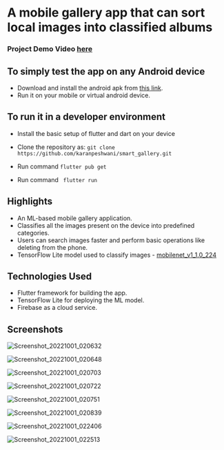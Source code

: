 # A mobile gallery app that can sort local images into classified albums

### Project Demo Video [here](https://drive.google.com/file/d/1ivOYScZDrUpYIJBtR9PrFobU160ikOk_/view?usp=sharing)

## To simply test the app on any Android device

- Download and install the android apk from [this link](https://drive.google.com/file/d/1qcDPNYJOdILpmN3sq-LWvPBdFpcU90Qo/view?usp=sharing).
- Run it on your mobile or virtual android device.

## To run it in a developer environment

- Install the basic setup of flutter and dart on your device
- Clone the repository as: 
```git clone https://github.com/karanpeshwani/smart_gallery.git```

- Run command
```flutter pub get```

- Run command
``` flutter run```

## Highlights

- An ML-based mobile gallery application.
- Classifies all the images present on the device into predefined categories.
- Users can search images faster and perform basic operations like deleting from the phone.
- TensorFlow Lite model used to classify images - [mobilenet_v1_1.0_224](https://tfhub.dev/tensorflow/lite-model/mobilenet_v1_1.0_224/1/default/1)

## Technologies Used

- Flutter framework for building the app.
- TensorFlow Lite for deploying the ML model.
- Firebase as a cloud service.

## Screenshots

![Screenshot_20221001_020632](https://user-images.githubusercontent.com/82843389/193353194-487fc5d6-e833-4d5d-af26-967b1417cd3c.jpg)

![Screenshot_20221001_020648](https://user-images.githubusercontent.com/82843389/193353414-6755a027-0ebd-4c5c-9c48-55d008d0838e.jpg)

![Screenshot_20221001_020703](https://user-images.githubusercontent.com/82843389/193353439-e9b5bf13-86be-440b-9f62-de6eab75f856.jpg)

![Screenshot_20221001_020722](https://user-images.githubusercontent.com/82843389/193353484-605b4603-958b-45b1-bf4a-9e3ae0431637.jpg)

![Screenshot_20221001_020751](https://user-images.githubusercontent.com/82843389/193353514-20c6b1e8-66be-417b-bfc3-9c73d3d14c96.jpg)

![Screenshot_20221001_020839](https://user-images.githubusercontent.com/82843389/193353659-6a4a4feb-6122-4574-974b-42fb3fc72c35.jpg)

![Screenshot_20221001_022406](https://user-images.githubusercontent.com/82843389/193355175-d27c2319-58da-4342-b77a-35cfcd13330e.jpg)

![Screenshot_20221001_022513](https://user-images.githubusercontent.com/82843389/193355216-8b6d0feb-3d73-4f15-9f6d-74086885440c.jpg)
